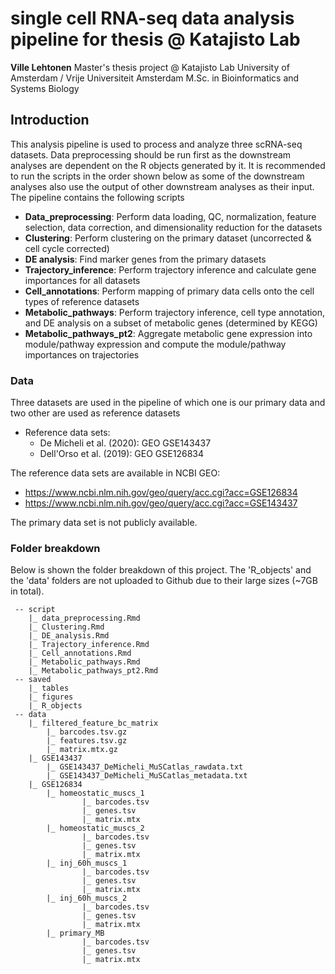 # single cell RNA-seq data analysis pipeline for thesis @ Katajisto Lab
**Ville Lehtonen**
Master's thesis project @ Katajisto Lab
University of Amsterdam / Vrije Universiteit Amsterdam
M.Sc. in Bioinformatics and Systems Biology

## Introduction
This analysis pipeline is used to process and analyze three scRNA-seq datasets.  Data preprocessing should be run first as the downstream
analyses are dependent on the R objects generated by it. It is recommended to run the scripts in the order shown below as some of the downstream
analyses also use the output of other downstream analyses as their input. The pipeline contains the following scripts

 - **Data_preprocessing**: Perform data loading, QC, normalization, feature selection, data correction, and dimensionality reduction for the datasets
 - **Clustering**: Perform clustering on the primary dataset (uncorrected & cell cycle corrected)
 - **DE analysis**: Find marker genes from the primary datasets
 - **Trajectory_inference**: Perform trajectory inference and calculate gene importances for all datasets
 - **Cell_annotations**: Perform mapping of primary data cells onto the cell types of reference datasets
 - **Metabolic_pathways**: Perform trajectory inference, cell type annotation, and DE analysis on a subset of metabolic genes (determined by KEGG)
 - **Metabolic_pathways_pt2**: Aggregate metabolic gene expression into module/pathway expression and compute the module/pathway importances on trajectories

### Data
Three datasets are used in the pipeline of which one is our primary data and two other are used as reference datasets

 - Reference data sets:
    - De Micheli et al. (2020): GEO GSE143437
    - Dell'Orso et al. (2019): GEO GSE126834

The reference data sets are available in NCBI GEO:
  - https://www.ncbi.nlm.nih.gov/geo/query/acc.cgi?acc=GSE126834
  - https://www.ncbi.nlm.nih.gov/geo/query/acc.cgi?acc=GSE143437

The primary data set is not publicly available.

### Folder breakdown
Below is shown the folder breakdown of this project. The 'R_objects' and the 'data' folders are not uploaded to Github due to their large sizes (~7GB in total).

```
 -- script
    |_ data_preprocessing.Rmd
    |_ Clustering.Rmd
    |_ DE_analysis.Rmd
    |_ Trajectory_inference.Rmd
    |_ Cell_annotations.Rmd
    |_ Metabolic_pathways.Rmd
    |_ Metabolic_pathways_pt2.Rmd
 -- saved
    |_ tables
    |_ figures
    |_ R_objects
 -- data
    |_ filtered_feature_bc_matrix
        |_ barcodes.tsv.gz
        |_ features.tsv.gz
        |_ matrix.mtx.gz
    |_ GSE143437
        |_ GSE143437_DeMicheli_MuSCatlas_rawdata.txt
        |_ GSE143437_DeMicheli_MuSCatlas_metadata.txt
    |_ GSE126834
        |_ homeostatic_muscs_1
                |_ barcodes.tsv
                |_ genes.tsv
                |_ matrix.mtx
        |_ homeostatic_muscs_2
                |_ barcodes.tsv
                |_ genes.tsv
                |_ matrix.mtx
        |_ inj_60h_muscs_1
                |_ barcodes.tsv
                |_ genes.tsv
                |_ matrix.mtx
        |_ inj_60h_muscs_2
                |_ barcodes.tsv
                |_ genes.tsv
                |_ matrix.mtx
        |_ primary_MB
                |_ barcodes.tsv
                |_ genes.tsv
                |_ matrix.mtx
```

